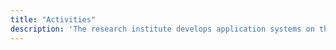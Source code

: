 ```yaml
---
title: "Activities"
description: 'The research institute develops application systems on the basis of logical artificial intelligence, integrates mivar solutions into IT-landscape of the client.'
---
```

